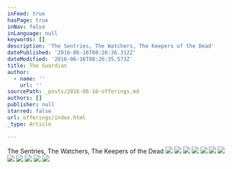 ```yaml
---
inFeed: true
hasPage: true
inNav: false
inLanguage: null
keywords: []
description: 'The Sentries, The Watchers, The Keepers of the Dead'
datePublished: '2016-06-16T08:26:36.312Z'
dateModified: '2016-06-16T08:26:35.573Z'
title: The Guardian
author:
  - name: ''
    url: ''
sourcePath: _posts/2016-06-16-offerings.md
authors: []
publisher: null
starred: false
url: offerings/index.html
_type: Article

---
```

The Sentries, The Watchers, The Keepers of the Dead
![](https://the-grid-user-content.s3-us-west-2.amazonaws.com/3ddb1d1a-7a88-41af-950a-6b7bb6a07038.jpg)
![](https://the-grid-user-content.s3-us-west-2.amazonaws.com/137f2e5b-4aa3-4269-a8bb-5fee5ddf5856.jpg)
![](https://imgflo.herokuapp.com/graph/vahj1ThiexotieMo/217a639501e1a9f74db3e365f5f52904/croprotate.jpg?cropheight=3841&cropwidth=5760&degrees=0&input=https%3A%2F%2Fthe-grid-user-content.s3-us-west-2.amazonaws.com%2F004f7890-71ca-4bff-b65b-8983b83034dc.jpg&x=0&y=0)
![](https://the-grid-user-content.s3-us-west-2.amazonaws.com/7db34b4f-e5f4-4016-be2c-bcf439bb1568.jpg)
![](https://the-grid-user-content.s3-us-west-2.amazonaws.com/b6e49868-e516-43d4-b821-3233b6ffa785.jpg)
![](https://the-grid-user-content.s3-us-west-2.amazonaws.com/498edb49-ef14-4b14-8d56-81df66f88d99.jpg)
![](https://the-grid-user-content.s3-us-west-2.amazonaws.com/3a0d3142-385b-4dc6-939c-9d728a79fb98.jpg)
![](https://the-grid-user-content.s3-us-west-2.amazonaws.com/4f92c5e5-af6d-444d-b525-1f0997039443.jpg)
![](https://the-grid-user-content.s3-us-west-2.amazonaws.com/4a4ac31f-3c79-4fdb-a988-f778d40e5b54.jpg)
![](https://the-grid-user-content.s3-us-west-2.amazonaws.com/ad95c398-3637-4e4b-8c42-d2ef65f0a078.jpg)
![](https://the-grid-user-content.s3-us-west-2.amazonaws.com/dfe16f31-d850-4583-8ed2-f82c257b0fd7.jpg)
![](https://the-grid-user-content.s3-us-west-2.amazonaws.com/60536119-1b3d-4de4-b17c-ac935a6c5a6a.jpg)